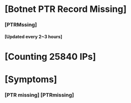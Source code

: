 # [Botnet PTR Record Missing]
### [PTRMssing]
#### [Updated every 2~3 hours]

# [Counting 25840 IPs]

# [Symptoms] 
###   [PTR missing] [PTRmissing]
